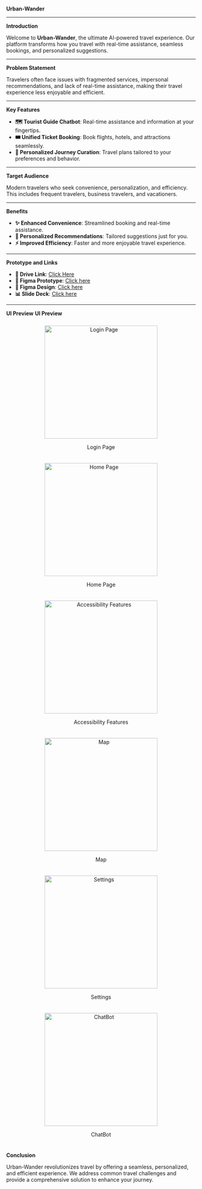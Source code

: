 **Urban-Wander**

---

**Introduction**

Welcome to **Urban-Wander**, the ultimate AI-powered travel experience. Our platform transforms how you travel with real-time assistance, seamless bookings, and personalized suggestions.

---

**Problem Statement**

Travelers often face issues with fragmented services, impersonal recommendations, and lack of real-time assistance, making their travel experience less enjoyable and efficient.

---

**Key Features**

- **🗺️ Tourist Guide Chatbot**: Real-time assistance and information at your fingertips.
- **🎟️ Unified Ticket Booking**: Book flights, hotels, and attractions seamlessly.
- **📅 Personalized Journey Curation**: Travel plans tailored to your preferences and behavior.

---

**Target Audience**

Modern travelers who seek convenience, personalization, and efficiency. This includes frequent travelers, business travelers, and vacationers.

---

**Benefits**

- **✨ Enhanced Convenience**: Streamlined booking and real-time assistance.
- **🌟 Personalized Recommendations**: Tailored suggestions just for you.
- **⚡ Improved Efficiency**: Faster and more enjoyable travel experience.

---

**Prototype and Links**

- **📂 Drive Link**: [Click Here](https://drive.google.com/file/d/1cteC1JGbz0wD3_bjjaCF6KDEk7Kw8xKZ/view?usp=sharing)
- **🔗 Figma Prototype**: [Click here](https://www.figma.com/proto/PgElStuj12bRJWbsNVxfS1/Untitled?node-id=1-3&p=f&t=PS8qy0FfGDnWGRCs-1&scaling=scale-down&content-scaling=fixed&page-id=0%3A1&starting-point-node-id=1%3A2)
- **🎨 Figma Design**: [Click here](https://www.figma.com/design/PgElStuj12bRJWbsNVxfS1/Untitled?node-id=0-1&p=f&t=TUvgvlvoP1gHau46-0)
- **📊 Slide Deck**: [Click here](https://docs.google.com/presentation/d/1mcYsL3_UoABX2fj_lAKZwPd1zbFo6lKALmJN4xlXseA/edit?usp=sharing)

---

**UI Preview**
**UI Preview**
<div style="display: flex; flex-wrap: wrap; justify-content: space-evenly;">
   <div style="margin: 10px; text-align: center;">
      <img src="https://path.to/your/Login_page.png" alt="Login Page" style="width: 300px;">
      <p>Login Page</p>
   </div>
   <div style="margin: 10px; text-align: center;">
      <img src="https://path.to/your/Home_page.png" alt="Home Page" style="width: 300px;">
      <p>Home Page</p>
   </div>
   <div style="margin: 10px; text-align: center;">
      <img src="https://path.to/your/Accessibility_Features.png" alt="Accessibility Features" style="width: 300px;">
      <p>Accessibility Features</p>
   </div>
   <div style="margin: 10px; text-align: center;">
      <img src="https://path.to/your/Map.png" alt="Map" style="width: 300px;">
      <p>Map</p>
   </div>
   <div style="margin: 10px; text-align: center;">
      <img src="https://path.to/your/Settings.png" alt="Settings" style="width: 300px;">
      <p>Settings</p>
   </div>
   <div style="margin: 10px; text-align: center;">
      <img src="https://path.to/your/ChatBot.png" alt="ChatBot" style="width: 300px;">
      <p>ChatBot</p>
   </div>
</div>


**Conclusion**

Urban-Wander revolutionizes travel by offering a seamless, personalized, and efficient experience. We address common travel challenges and provide a comprehensive solution to enhance your journey.
